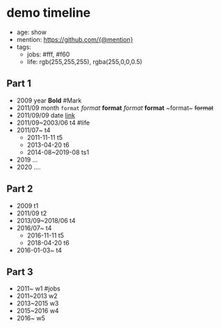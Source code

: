 # demo timeline

- age: show
- mention: https://github.com/{@mention}
- tags:
  - jobs: #fff, #f60
  - life: rgb(255,255,255), rgba(255,0,0,0.5)
## Part 1

- 2009 year **Bold**  #Mark
- 2011/09 month `format` *format* **format** _format_ __format__ ~format~ ~~format~~
- 2011/09/09 date [link](https://junxnone.github.io/template_ht_markline/)
- 2011/09~2003/06 t4 #life
- 2011/07~ t4
  - 2011-11-11 t5 
  - 2013-04-20 t6
  - 2014-08~2019-08 ts1
- 2019 ...
- 2020 ....

## Part 2

- 2009 t1
- 2011/09 t2
- 2013/09~2018/06 t4
- 2016/07~ t4
  - 2016-11-11 t5
  - 2018-04-20 t6
- 2016-01-03~ t4

## Part 3
- 2011~ w1 #jobs
- 2011~2013 w2
- 2013~2015 w3
- 2015~2016 w4
- 2016~ w5
